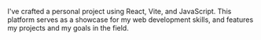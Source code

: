 I've crafted a personal project using React, Vite, and JavaScript. This platform serves as a showcase for my web development skills, and features my projects and my goals in the field.

